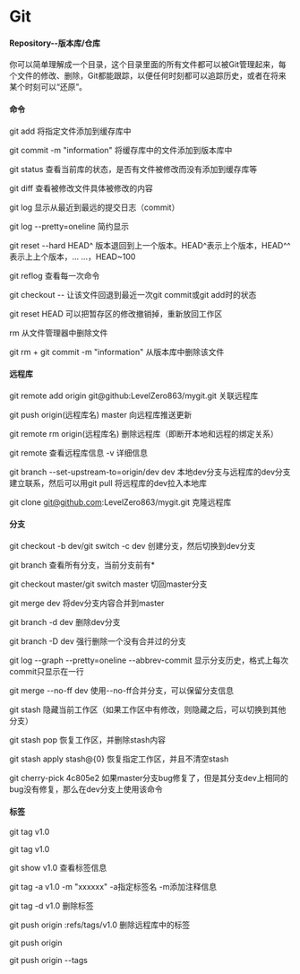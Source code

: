 # Git

#### Repository--版本库/仓库

你可以简单理解成一个目录，这个目录里面的所有文件都可以被Git管理起来，每个文件的修改、删除，Git都能跟踪，以便任何时刻都可以追踪历史，或者在将来某个时刻可以“还原”。

#### 命令

git add <filename>	将指定文件添加到缓存库中

git commit -m "information"	将缓存库中的文件添加到版本库中

git status 查看当前库的状态，是否有文件被修改而没有添加到缓存库等

git diff	查看被修改文件具体被修改的内容

git log	显示从最近到最远的提交日志（commit）

git log --pretty=oneline	简约显示

git reset --hard HEAD^	版本退回到上一个版本。HEAD^表示上个版本，HEAD^^表示上上个版本，... ...，HEAD~100

git reflog	查看每一次命令

git checkout -- <filename>	让该文件回退到最近一次git commit或git add时的状态

git reset HEAD <filename>	可以把暂存区的修改撤销掉，重新放回工作区

rm <filename>	从文件管理器中删除文件

git rm <filename>	+	git commit -m "information" 从版本库中删除该文件

#### 远程库

git remote add origin git@github:LevelZero863/mygit.git	关联远程库

git push origin(远程库名) master	向远程库推送更新

git remote rm origin(远程库名)	删除远程库（即断开本地和远程的绑定关系）

git remote	查看远程库信息	-v	详细信息

git branch --set-upstream-to=origin/dev dev	本地dev分支与远程库的dev分支建立联系，然后可以用git pull 将远程库的dev拉入本地库

git clone git@github.com:LevelZero863/mygit.git	克隆远程库

#### 分支

git checkout -b dev/git switch -c dev	创建分支，然后切换到dev分支

git branch	查看所有分支，当前分支前有*

git checkout master/git switch master	切回master分支

git merge dev	将dev分支内容合并到master

git branch -d dev	删除dev分支

git branch -D dev	强行删除一个没有合并过的分支

git log --graph --pretty=oneline --abbrev-commit	显示分支历史，格式上每次commit只显示在一行

git merge --no-ff dev	使用--no-ff合并分支，可以保留分支信息

git stash	隐藏当前工作区（如果工作区中有修改，则隐藏之后，可以切换到其他分支）

git stash pop	恢复工作区，并删除stash内容

git stash apply stash@{0}	恢复指定工作区，并且不清空stash

git cherry-pick 4c805e2	如果master分支bug修复了，但是其分支dev上相同的bug没有修复，那么在dev分支上使用该命令

#### 标签

git tag v1.0

git tag v1.0 <commit id>

git show v1.0	查看标签信息

git tag -a v1.0 -m "xxxxxx" <commit id>	-a指定标签名 -m添加注释信息

git tag -d v1.0 删除标签

git push origin :refs/tags/v1.0	删除远程库中的标签

git push origin <tagname>

git push origin --tags 



